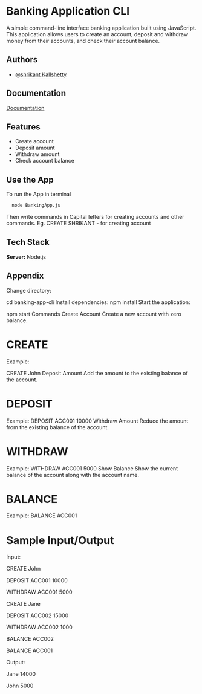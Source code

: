 
# Banking Application CLI

A simple command-line interface banking application built using JavaScript. This application allows users to create an account, deposit and withdraw money from their accounts, and check their account balance.


## Authors

- [@shrikant Kallshetty](https://github.com/Shri-Dev123)


## Documentation

[Documentation](https://linktodocumentation)


## Features

- Create account
- Deposit amount
- Withdraw amount
- Check account balance


## Use the App

To run the App in terminal

```bash
  node BankingApp.js
```
Then write commands in Capital letters for creating accounts and other commands.
Eg. CREATE SHRIKANT - for creating account

## Tech Stack

**Server:** Node.js

## Appendix

Change directory:

cd banking-app-cli
Install dependencies:
npm install
Start the application:


npm start
Commands
Create Account
Create a new account with zero balance.


# CREATE <Account>

Example:

CREATE John
Deposit Amount
Add the amount to the existing balance of the account.


# DEPOSIT <account-number> <amount>

Example:
DEPOSIT ACC001 10000
Withdraw Amount
Reduce the amount from the existing balance of the account.


# WITHDRAW <account-number> <amount>
Example:
WITHDRAW ACC001 5000
Show Balance
Show the current balance of the account along with the account name.


# BALANCE <account-number>
Example:
BALANCE ACC001

# Sample Input/Output

Input:

CREATE John

DEPOSIT ACC001 10000

WITHDRAW ACC001 5000

CREATE Jane

DEPOSIT ACC002 15000

WITHDRAW ACC002 1000

BALANCE ACC002

BALANCE ACC001

Output:

Jane 14000

John 5000

